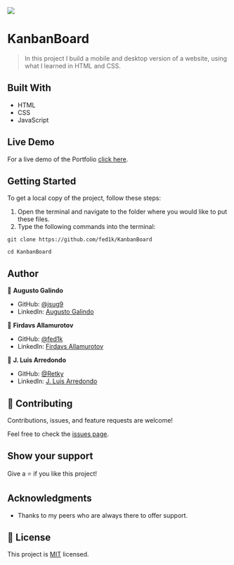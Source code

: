 ![](https://img.shields.io/badge/Microverse-blueviolet)

# KanbanBoard

> In this project I build a mobile and desktop version of a website, using what I learned in HTML and CSS.

## Built With

- HTML
- CSS
- JavaScript

## Live Demo

For a live demo of the Portfolio [click here](https://fed1k.github.io/KanbanBoard/).

## Getting Started

To get a local copy of the project, follow these steps: 
1. Open the terminal and navigate to the folder where you would like to put these files.
2. Type the following commands into the terminal: 
 ```
 git clone https://github.com/fed1k/KanbanBoard
 ```
 ```
 cd KanbanBoard
 ```

## Author

👤 **Augusto Galindo**

- GitHub: [@jsug9](https://github.com/jsug9)
- LinkedIn: [Augusto Galindo](https://www.linkedin.com/in/augustogalindo/)

👤 **Firdavs Allamurotov**

- GitHub: [@fed1k](https://github.com/fed1k)
- LinkedIn: [Firdavs Allamurotov](https://www.linkedin.com/in//)

👤 **J. Luis Arredondo**

- GitHub: [@Retky](https://github.com/Retky)
- LinkedIn: [J. Luis Arredondo](https://www.linkedin.com/in//)

## 🤝 Contributing

Contributions, issues, and feature requests are welcome!

Feel free to check the [issues page](https://github.com/fed1k/KanbanBoard/issues).
## Show your support

Give a ⭐️ if you like this project!

## Acknowledgments

- Thanks to my peers who are always there to offer support. 

## 📝 License

This project is [MIT](./LICENSE) licensed.